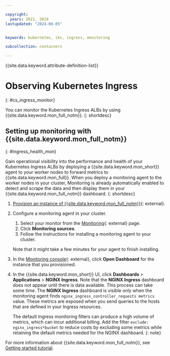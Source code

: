 ```yaml
---

copyright:
  years: 2021, 2024
lastupdated: "2024-08-05"


keywords: kubernetes, iks, ingress, monitoring

subcollection: containers

---
```


{{site.data.keyword.attribute-definition-list}}





# Observing Kubernetes Ingress
{: #cs_ingress_monitor}

You can monitor the Kubernetes Ingress ALBs by using {{site.data.keyword.mon_full_notm}}. 
{: shortdesc}


## Setting up monitoring with {{site.data.keyword.mon_full_notm}}
{: #ingress_health_mon}

Gain operational visibility into the performance and health of your Kubernetes Ingress ALBs by deploying a {{site.data.keyword.mon_short}} agent to your worker nodes to forward metrics to {{site.data.keyword.mon_full}}. When you deploy a monitoring agent to the worker nodes in your cluster, Monitoring is already automatically enabled to detect and scrape the data  and then display them in your {{site.data.keyword.mon_full_notm}} dashboard.
{: shortdesc}

1. [Provision an instance of {{site.data.keyword.mon_full_notm}}](https://cloud.ibm.com/observability/monitoring/create){: external}.

2. Configure a monitoring agent in your cluster.

    1. Select your monitor from the [Monitoring](https://cloud.ibm.com/observe/monitoring){: external} page.
    2. Click **Monitoring sources**.
    3. Follow the instructions for installing a monitoring agent to your cluster.
    
    Note that it might take a few minutes for your agent to finish installing.

3. In the [Monitoring console](https://cloud.ibm.com/observe/monitoring){: external}, click **Open Dashboard** for the instance that you provisioned.

4. In the {{site.data.keyword.mon_short}} UI, click **Dashboards** > **Applications** > **NGINX Ingress**. Note that the **NGINX Ingress** dashboard does not appear until there is data available. This process can take some time. The **NGINX Ingress** dashboard is visible only when the monitoring agent finds `nginx_ingress_controller_requests metrics` value. These metrics are exposed when you send queries to the hosts that are defined in your Ingress resources.
    
    The default Ingress monitoring filters can produce a high volume of metrics, which can incur additional billing. Add the filter `exclude: nginx_ingress*bucket` to reduce costs by excluding some metrics while retaining the default metrics needed for the NGINX dashboard.
    {: note}

For more information about {{site.data.keyword.mon_full_notm}}, see [Getting started tutorial](/docs/monitoring?topic=monitoring-getting-started).


